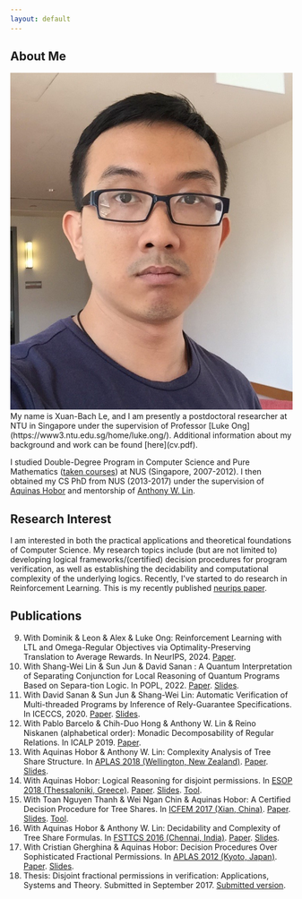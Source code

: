 ```yaml
---
layout: default
---
```


## About Me

<img class="profile-picture" src="me.jpg">
My name is Xuan-Bach Le, and I am presently a postdoctoral researcher at NTU in Singapore under the supervision of Professor [Luke Ong](https://www3.ntu.edu.sg/home/luke.ong/). Additional information about my background and work can be found [here](cv.pdf).

I studied Double-Degree Program in Computer Science and Pure Mathematics ([taken courses](courses.html)) at NUS (Singapore, 2007-2012). I then obtained my CS PhD from NUS (2013-2017) under the supervision of [Aquinas Hobor](https://www.comp.nus.edu.sg/~hobor/) and mentorship of [Anthony W. Lin](https://anthonywlin.github.io/).

## Research Interest

I am interested in both the practical applications and theoretical foundations of Computer Science. My research topics include (but are not limited to) developing logical frameworks/(certified) decision procedures for program verification, as well as establishing the decidability and computational complexity of the underlying logics. Recently, I've started to do research in Reinforcement Learning. This is my recently published [neurips paper](/publication/rl24.pdf).

## Publications

9. With Dominik & Leon & Alex & Luke Ong: Reinforcement Learning with LTL and Omega-Regular
Objectives via Optimality-Preserving Translation to Average Rewards. In NeurIPS, 2024. [Paper](/publication/rl24.pdf).
8. With Shang-Wei Lin & Sun Jun & David Sanan : A Quantum Interpretation of Separating Conjunction for Local Reasoning of Quantum Programs Based on Separa-tion Logic. In POPL, 2022. [Paper](/publication/POPL2022.pdf). [Slides](/slides/POPL2022_slides.pdf).
7. With David Sanan & Sun Jun & Shang-Wei Lin: Automatic Verification of Multi-threaded Programs by Inference of Rely-Guarantee Specifications. In ICECCS, 2020. [Paper](/publication/ICECCS2021.pdf). [Slides](/slides/ICECCS2021_slides.pdf).
6. With Pablo Barcelo & Chih-Duo Hong & Anthony W. Lin & Reino
Niskanen (alphabetical order): Monadic Decomposability of Regular Relations. In ICALP 2019. [Paper](/publication/ICALP2019.pdf).
5. With Aquinas Hobor & Anthony W. Lin: Complexity Analysis of Tree Share Structure. In [APLAS 2018 (Wellington, New Zealand)](http://aplas2018.org/). [Paper](/publication/aplas18.pdf). [Slides](/slides/aplas18_slides.pdf).
4. With Aquinas Hobor: Logical Reasoning for disjoint permissions. In [ESOP 2018 (Thessaloniki, Greece)](https://www.etaps.org/index.php/2018/esop). [Paper](/publication/esop18full.pdf). [Slides](/slides/esop18_slides.pdf). [Tool](https://github.com/lexuanbach/share-infer).
3. With Toan Nguyen Thanh & Wei Ngan Chin & Aquinas Hobor: A Certified Decision Procedure for Tree Shares. In [ICFEM 2017 (Xian, China)](http://ictt.xidian.edu.cn/icfem2017/index.html). [Paper](/publication/icfem17full.pdf). [Slides](/slides/icfem17_slides.pdf). [Tool](https://github.com/lexuanbach/certified-permission-procedure).
2. With Aquinas Hobor & Anthony W. Lin: Decidability and Complexity of Tree Share Formulas. In [FSTTCS 2016 (Chennai, India)](https://www.fsttcs.org.in/archives/2016/). [Paper](/publication/fsttcs16.pdf). [Slides](/slides/fsttcs16_slides.pdf).
1. With Cristian Gherghina & Aquinas Hobor: Decision Procedures Over Sophisticated Fractional Permissions. In [APLAS 2012 (Kyoto, Japan)](http://aplas12.kuis.kyoto-u.ac.jp/). [Paper](/publication/aplas12.pdf). [Slides](/slides/aplas12_slides.pdf).
0. Thesis: Disjoint fractional permissions in verification: Applications, Systems and Theory. Submitted in September 2017. [Submitted version](/publication/thesis.pdf).